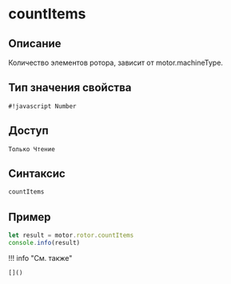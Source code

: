 # countItems

## Описание
Количество элементов ротора, зависит от motor.machineType.

## Тип значения свойства
`#!javascript Number`

## Доступ
`Только Чтение`

## Синтаксис
```javascript
countItems
```

## Пример
```javascript linenums="1"
let result = motor.rotor.countItems
console.info(result)
```

!!! info "См. также"

    []()

